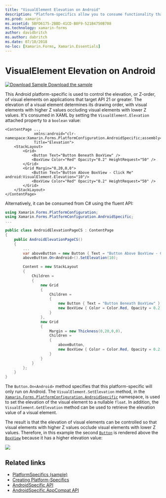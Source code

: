 ```yaml
---
title: "VisualElement Elevation on Android"
description: "Platform-specifics allow you to consume functionality that's only available on a specific platform, without implementing custom renderers or effects. This article explains how to consume the Android platform-specific that controls the elevation of VisualElements on applications that target API 21 or greater."
ms.prod: xamarin
ms.assetid: 5BFD6175-2BBD-41CD-B8F9-521B4750B708
ms.technology: xamarin-forms
author: davidbritch
ms.author: dabritch
ms.date: 07/10/2018
no-loc: [Xamarin.Forms, Xamarin.Essentials]
---
```


# VisualElement Elevation on Android

[![Download Sample](~/media/shared/download.png) Download the sample](https://docs.microsoft.com/samples/xamarin/xamarin-forms-samples/userinterface-platformspecifics)

This Android platform-specific is used to control the elevation, or Z-order, of visual elements on applications that target API 21 or greater. The elevation of a visual element determines its drawing order, with visual elements with higher Z values occluding visual elements with lower Z values. It's consumed in XAML by setting the `VisualElement.Elevation` attached property to a `boolean` value:

```xaml
<ContentPage ...
             xmlns:android="clr-namespace:Xamarin.Forms.PlatformConfiguration.AndroidSpecific;assembly=Xamarin.Forms.Core"
             Title="Elevation">
    <StackLayout>
        <Grid>
            <Button Text="Button Beneath BoxView" />
            <BoxView Color="Red" Opacity="0.2" HeightRequest="50" />
        </Grid>        
        <Grid Margin="0,20,0,0">
            <Button Text="Button Above BoxView - Click Me" android:VisualElement.Elevation="10"/>
            <BoxView Color="Red" Opacity="0.2" HeightRequest="50" />
        </Grid>
    </StackLayout>
</ContentPage>
```

Alternatively, it can be consumed from C# using the fluent API:

```csharp
using Xamarin.Forms.PlatformConfiguration;
using Xamarin.Forms.PlatformConfiguration.AndroidSpecific;
...

public class AndroidElevationPageCS : ContentPage
{
    public AndroidElevationPageCS()
    {
        ...
        var aboveButton = new Button { Text = "Button Above BoxView - Click Me" };
        aboveButton.On<Android>().SetElevation(10);

        Content = new StackLayout
        {
            Children =
            {
                new Grid
                {
                    Children =
                    {
                        new Button { Text = "Button Beneath BoxView" },
                        new BoxView { Color = Color.Red, Opacity = 0.2, HeightRequest = 50 }
                    }
                },
                new Grid
                {
                    Margin = new Thickness(0,20,0,0),
                    Children =
                    {
                        aboveButton,
                        new BoxView { Color = Color.Red, Opacity = 0.2, HeightRequest = 50 }
                    }
                }
            }
        };
    }
}
```

The `Button.On<Android>` method specifies that this platform-specific will only run on Android. The `VisualElement.SetElevation` method, in the [`Xamarin.Forms.PlatformConfiguration.AndroidSpecific`](xref:Xamarin.Forms.PlatformConfiguration.AndroidSpecific) namespace, is used to set the elevation of the visual element to a nullable `float`. In addition, the `VisualElement.GetElevation` method can be used to retrieve the elevation value of a visual element.

The result is that the elevation of visual elements can be controlled so that visual elements with higher Z values occlude visual elements with lower Z values. Therefore, in this example the second [`Button`](xref:Xamarin.Forms.Button) is rendered above the [`BoxView`](xref:Xamarin.Forms.BoxView) because it has a higher elevation value:

![](visualelement-elevation-images/elevation.png)

## Related links

- [PlatformSpecifics (sample)](https://docs.microsoft.com/samples/xamarin/xamarin-forms-samples/userinterface-platformspecifics)
- [Creating Platform-Specifics](~/xamarin-forms/platform/platform-specifics/index.md#creating-platform-specifics)
- [AndroidSpecific API](xref:Xamarin.Forms.PlatformConfiguration.AndroidSpecific)
- [AndroidSpecific.AppCompat API](xref:Xamarin.Forms.PlatformConfiguration.AndroidSpecific.AppCompat)
